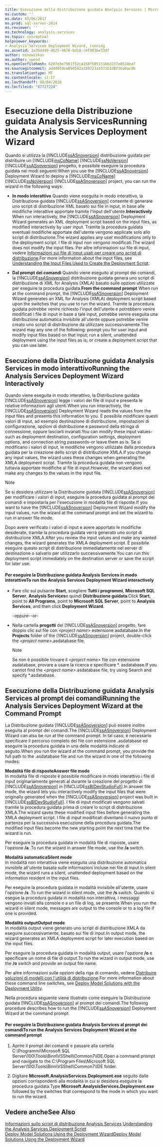 ```yaml
---
title: Esecuzione della distribuzione guidata Analysis Services | Microsoft Docs
ms.custom: ''
ms.date: 03/06/2017
ms.prod: sql-server-2014
ms.reviewer: ''
ms.technology: analysis-services
ms.topic: conceptual
helpviewer_keywords:
- Analysis Services Deployment Wizard, running
ms.assetid: 3a38d489-4625-4878-bd18-c6f903be33df
author: minewiskan
ms.author: owend
ms.openlocfilehash: 6207e3e7981f52ca158f50515166d237e0524ea7
ms.sourcegitcommit: ad4d92dce894592a259721a1571b1d8736abacdb
ms.translationtype: MT
ms.contentlocale: it-IT
ms.lasthandoff: 08/04/2020
ms.locfileid: "87727224"
---
```

# <a name="running-the-analysis-services-deployment-wizard"></a><span data-ttu-id="56afb-102">Esecuzione della Distribuzione guidata Analysis Services</span><span class="sxs-lookup"><span data-stu-id="56afb-102">Running the Analysis Services Deployment Wizard</span></span>
  <span data-ttu-id="56afb-103">Quando si utilizza la [!INCLUDE[ssASnoversion](../../includes/ssasnoversion-md.md)] distribuzione guidata per distribuire un [!INCLUDE[msCoName](../../includes/msconame-md.md)] [!INCLUDE[ssNoVersion](../../includes/ssnoversion-md.md)] [!INCLUDE[ssASnoversion](../../includes/ssasnoversion-md.md)] progetto, è possibile eseguire la procedura guidata nei modi seguenti:</span><span class="sxs-lookup"><span data-stu-id="56afb-103">When you use the [!INCLUDE[ssASnoversion](../../includes/ssasnoversion-md.md)] Deployment Wizard to deploy a [!INCLUDE[msCoName](../../includes/msconame-md.md)] [!INCLUDE[ssNoVersion](../../includes/ssnoversion-md.md)] [!INCLUDE[ssASnoversion](../../includes/ssasnoversion-md.md)] project, you can run the wizard in the following ways:</span></span>  
  
-   <span data-ttu-id="56afb-104">**In modo interattivo** Quando viene eseguita in modo interattivo, la Distribuzione guidata [!INCLUDE[ssASnoversion](../../includes/ssasnoversion-md.md)] consente di generare uno script di distribuzione XML basato sui file in input, in base alle modifiche interattive apportate tramite l'input dell'utente.</span><span class="sxs-lookup"><span data-stu-id="56afb-104">**Interactively** When run interactively, the [!INCLUDE[ssASnoversion](../../includes/ssasnoversion-md.md)] Deployment Wizard generates an XML deployment script based on the input files, as modified interactively by user input.</span></span> <span data-ttu-id="56afb-105">Tramite la procedura guidata eventuali modifiche apportate dall'utente vengono applicate solo allo script di distribuzione.</span><span class="sxs-lookup"><span data-stu-id="56afb-105">The wizard applies any user modifications only to the deployment script.</span></span> <span data-ttu-id="56afb-106">I file di input non vengono modificati.</span><span class="sxs-lookup"><span data-stu-id="56afb-106">The wizard does not modify the input files.</span></span> <span data-ttu-id="56afb-107">Per altre informazioni sui file di input, vedere [Informazioni sui file di input usati per creare uno script di distribuzione](deployment-script-files-input-used-to-create-deployment-script.md).</span><span class="sxs-lookup"><span data-stu-id="56afb-107">For more information about the input files, see [Understanding the Input Files Used to Create the Deployment Script](deployment-script-files-input-used-to-create-deployment-script.md).</span></span>  
  
-   <span data-ttu-id="56afb-108">**Dal prompt dei comandi** Quando viene eseguito al prompt dei comandi, la [!INCLUDE[ssASnoversion](../../includes/ssasnoversion-md.md)] distribuzione guidata genera uno script di distribuzione di XML for Analysis (XMLA) basato sulle opzioni utilizzate per eseguire la procedura guidata.</span><span class="sxs-lookup"><span data-stu-id="56afb-108">**From the command prompt** When run at the command prompt, the [!INCLUDE[ssASnoversion](../../includes/ssasnoversion-md.md)] Deployment Wizard generates an XML for Analysis (XMLA) deployment script based upon the switches that you use to run the wizard.</span></span> <span data-ttu-id="56afb-109">Tramite la procedura guidata potrebbe venire richiesto l'input dell'utente e potrebbero venire modificati i file di input in base a tale input, potrebbe venire eseguita una distribuzione automatica invisibile all'utente oppure potrebbe venire creato uno script di distribuzione da utilizzare successivamente.</span><span class="sxs-lookup"><span data-stu-id="56afb-109">The wizard may any one of the following: prompt you for user input and modify input files based on that input; run a silent, unattended deployment using the input files as is; or create a deployment script that you can use later.</span></span>  
  
## <a name="running-the-analysis-services-deployment-wizard-interactively"></a><span data-ttu-id="56afb-110">Esecuzione della Distribuzione guidata Analysis Services in modo interattivo</span><span class="sxs-lookup"><span data-stu-id="56afb-110">Running the Analysis Services Deployment Wizard Interactively</span></span>  
 <span data-ttu-id="56afb-111">Quando viene eseguita in modo interattivo, la Distribuzione guidata [!INCLUDE[ssASnoversion](../../includes/ssasnoversion-md.md)] legge i valori dei file di input e presenta le relative informazioni agli utenti.</span><span class="sxs-lookup"><span data-stu-id="56afb-111">When you run interactively, the [!INCLUDE[ssASnoversion](../../includes/ssasnoversion-md.md)] Deployment Wizard reads the values from the input files and presents this information to you.</span></span> <span data-ttu-id="56afb-112">È possibile modificare questi valori di input, ad esempio destinazione di distribuzione, impostazioni di configurazione, opzioni di distribuzione e password della stringa di connessione, oppure lasciarli invariati.</span><span class="sxs-lookup"><span data-stu-id="56afb-112">You can modify these input values-such as deployment destination, configuration settings, deployment options, and connection string passwords-or leave them as is.</span></span> <span data-ttu-id="56afb-113">Se si modificano i valori di input, le modifiche vengono utilizzate dalla procedura guidata per la creazione dello script di distribuzione XMLA.</span><span class="sxs-lookup"><span data-stu-id="56afb-113">If you change any input values, the wizard uses these changes when generating the XMLA deployment script.</span></span> <span data-ttu-id="56afb-114">Tramite la procedura guidata non vengono tuttavia apportate modifiche al file di input.</span><span class="sxs-lookup"><span data-stu-id="56afb-114">However, the wizard does not make any changes to the values in the input file.</span></span>  
  
> [!NOTE]  
>  <span data-ttu-id="56afb-115">Se si desidera utilizzare la Distribuzione guidata [!INCLUDE[ssASnoversion](../../includes/ssasnoversion-md.md)] per modificare i valori di input, eseguire la procedura guidata al prompt dei comandi e impostarla per l'esecuzione in modalità file di risposte.</span><span class="sxs-lookup"><span data-stu-id="56afb-115">If you want to have the [!INCLUDE[ssASnoversion](../../includes/ssasnoversion-md.md)] Deployment Wizard modify the input values, run the wizard at the command prompt and set the wizard to run in answer file mode.</span></span>  
  
 <span data-ttu-id="56afb-116">Dopo avere verificato i valori di input e avere apportato le modifiche desiderate, tramite la procedura guidata verrà generato uno script di distribuzione XMLA.</span><span class="sxs-lookup"><span data-stu-id="56afb-116">After you review the input values and make any wanted changes, the wizard generates the XMLA deployment script.</span></span> <span data-ttu-id="56afb-117">È possibile eseguire questo script di distribuzione immediatamente nel server di destinazione o salvarlo per utilizzarlo successivamente.</span><span class="sxs-lookup"><span data-stu-id="56afb-117">You can run this deployment script immediately on the destination server or save the script for later use.</span></span>  
  
#### <a name="to-run-the-analysis-services-deployment-wizard-interactively"></a><span data-ttu-id="56afb-118">Per eseguire la Distribuzione guidata Analysis Services in modo interattivo</span><span class="sxs-lookup"><span data-stu-id="56afb-118">To run the Analysis Services Deployment Wizard interactively</span></span>  
  
-   <span data-ttu-id="56afb-119">Fare clic sul pulsante **Start**, scegliere **Tutti i programmi**, **Microsoft SQL Server**, **Analysis Services**e quindi **Distribuzione guidata**.</span><span class="sxs-lookup"><span data-stu-id="56afb-119">Click **Start**, point to **All Programs**, point to **Microsoft SQL Server**, point to **Analysis Services**, and then click **Deployment Wizard**.</span></span>  
  
     <span data-ttu-id="56afb-120">-oppure-</span><span class="sxs-lookup"><span data-stu-id="56afb-120">-or-</span></span>  
  
-   <span data-ttu-id="56afb-121">Nella cartella **progetti** del [!INCLUDE[ssASnoversion](../../includes/ssasnoversion-md.md)] progetto, fare doppio clic sul file con *\<project name>* estensione asdatabase.</span><span class="sxs-lookup"><span data-stu-id="56afb-121">In the **Projects** folder of the [!INCLUDE[ssASnoversion](../../includes/ssasnoversion-md.md)] project, double-click the *\<project name>*.asdatabase file.</span></span>  
  
    > [!NOTE]  
    >  <span data-ttu-id="56afb-122">Se non è possibile trovare il *\<project name>* file con estensione asdatabase, provare a usare la ricerca e specificare \*. asdatabase.</span><span class="sxs-lookup"><span data-stu-id="56afb-122">If you cannot find the *\<project name>*.asdatabase file, try using Search and specify \*.asdatabase.</span></span>  
  
## <a name="running-the-analysis-services-deployment-wizard-at-the-command-prompt"></a><span data-ttu-id="56afb-123">Esecuzione della Distribuzione guidata Analysis Services al prompt dei comandi</span><span class="sxs-lookup"><span data-stu-id="56afb-123">Running the Analysis Services Deployment Wizard at the Command Prompt</span></span>  
 <span data-ttu-id="56afb-124">La Distribuzione guidata [!INCLUDE[ssASnoversion](../../includes/ssasnoversion-md.md)] può essere inoltre eseguita al prompt dei comandi.</span><span class="sxs-lookup"><span data-stu-id="56afb-124">The [!INCLUDE[ssASnoversion](../../includes/ssasnoversion-md.md)] Deployment Wizard can also be run at the command prompt.</span></span> <span data-ttu-id="56afb-125">In tal caso, è necessario specificare il percorso completo del file con estensione .asdatabase ed eseguire la procedura guidata in una delle modalità indicate di seguito.</span><span class="sxs-lookup"><span data-stu-id="56afb-125">When you run the wizard at the command prompt, you provide the full path to the .asdatabase file and  run the wizard in one of the following modes:</span></span>  
  
 <span data-ttu-id="56afb-126">**Modalità file di risposte**</span><span class="sxs-lookup"><span data-stu-id="56afb-126">**Answer file mode**</span></span>  
 <span data-ttu-id="56afb-127">In modalità file di risposte è possibile modificare in modo interattivo i file di input originariamente generati al durante la creazione del progetto di [!INCLUDE[ssASnoversion](../../includes/ssasnoversion-md.md)] in [!INCLUDE[ssBIDevStudioFull](../../includes/ssbidevstudiofull-md.md)].</span><span class="sxs-lookup"><span data-stu-id="56afb-127">In answer file mode, the wizard lets you interactively modify the input files that were originally generated when the [!INCLUDE[ssASnoversion](../../includes/ssasnoversion-md.md)] project was built in [!INCLUDE[ssBIDevStudioFull](../../includes/ssbidevstudiofull-md.md)].</span></span> <span data-ttu-id="56afb-128">I file di input modificati vengono salvati tramite la procedura guidata prima di creare lo script di distribuzione XMLA.</span><span class="sxs-lookup"><span data-stu-id="56afb-128">The wizard saves these modified input files before generating the XMLA deployment script.</span></span> <span data-ttu-id="56afb-129">I file di input modificati diventano il nuovo punto di partenza per la successiva esecuzione della procedura guidata.</span><span class="sxs-lookup"><span data-stu-id="56afb-129">The modified input files become the new starting point the next time that the wizard is run.</span></span>  
  
 <span data-ttu-id="56afb-130">Per eseguire la procedura guidata in modalità file di risposte, usare l'opzione **/a** .</span><span class="sxs-lookup"><span data-stu-id="56afb-130">To run the wizard in answer file mode, use the **/a** switch.</span></span>  
  
 <span data-ttu-id="56afb-131">**Modalità automatica**</span><span class="sxs-lookup"><span data-stu-id="56afb-131">**Silent mode**</span></span>  
 <span data-ttu-id="56afb-132">In modalità non interattiva viene eseguita una distribuzione automatica invisibile all'utente basata sulle informazioni incluse nei file di input.</span><span class="sxs-lookup"><span data-stu-id="56afb-132">In silent mode, the wizard runs a silent, unattended deployment based on the information resident in the input files.</span></span>  
  
 <span data-ttu-id="56afb-133">Per eseguire la procedura guidata in modalità invisibile all'utente, usare l'opzione **/s** .</span><span class="sxs-lookup"><span data-stu-id="56afb-133">To run the wizard in silent mode, use the **/s** switch.</span></span> <span data-ttu-id="56afb-134">Quando si esegue la procedura guidata in modalità non interattiva, i messaggi vengono inviati alla console o a un file di log, se presente.</span><span class="sxs-lookup"><span data-stu-id="56afb-134">When you run the wizard in silent mode, messages are output to the console or to a log file if one is provided.</span></span>  
  
 <span data-ttu-id="56afb-135">**Modalità output**</span><span class="sxs-lookup"><span data-stu-id="56afb-135">**Output mode**</span></span>  
 <span data-ttu-id="56afb-136">In modalità output viene generato uno script di distribuzione XMLA da eseguire successivamente, basato sui file di input.</span><span class="sxs-lookup"><span data-stu-id="56afb-136">In output mode, the wizard generates an XMLA deployment script for later execution based on the input files.</span></span>  
  
 <span data-ttu-id="56afb-137">Per eseguire la procedura guidata in modalità output, usare l'opzione **/o** e specificare un nome di file di output.</span><span class="sxs-lookup"><span data-stu-id="56afb-137">To run the wizard in output mode, use the **/o** switch and provide an output file name.</span></span>  
  
 <span data-ttu-id="56afb-138">Per altre informazioni sulle opzioni della riga di comando, vedere [Distribuire soluzioni di modelli con l'utilità di distribuzione](deploy-model-solutions-with-the-deployment-utility.md).</span><span class="sxs-lookup"><span data-stu-id="56afb-138">For more information about these command line switches, see [Deploy Model Solutions with the Deployment Utility](deploy-model-solutions-with-the-deployment-utility.md).</span></span>  
  
 <span data-ttu-id="56afb-139">Nella procedura seguente viene illustrato come eseguire la Distribuzione guidata [!INCLUDE[ssASnoversion](../../includes/ssasnoversion-md.md)] al prompt dei comandi.</span><span class="sxs-lookup"><span data-stu-id="56afb-139">The following procedure describes how to run the [!INCLUDE[ssASnoversion](../../includes/ssasnoversion-md.md)] Deployment Wizard at the command prompt.</span></span>  
  
#### <a name="to-run-the-analysis-services-deployment-wizard-at-the-command-prompt"></a><span data-ttu-id="56afb-140">Per eseguire la Distribuzione guidata Analysis Services al prompt dei comandi</span><span class="sxs-lookup"><span data-stu-id="56afb-140">To run the Analysis Services Deployment Wizard at the command prompt</span></span>  
  
1.  <span data-ttu-id="56afb-141">Aprire il prompt dei comandi e passare alla cartella C:\Programmi\Microsoft SQL Server\100\Tools\Binn\VSShell\Common7\IDE.</span><span class="sxs-lookup"><span data-stu-id="56afb-141">Open a command prompt and navigate to the C:\Program Files\Microsoft SQL Server\100\Tools\Binn\VSShell\Common7\IDE folder.</span></span>  
  
2.  <span data-ttu-id="56afb-142">Digitare **Microsoft.AnalysisServices.Deployment.exe** seguito dalle opzioni corrispondenti alla modalità in cui si desidera eseguire la procedura guidata.</span><span class="sxs-lookup"><span data-stu-id="56afb-142">Type **Microsoft.AnalysisServices.Deployment.exe** followed by the switches that correspond to the mode in which you want to run the wizard.</span></span>  
  
## <a name="see-also"></a><span data-ttu-id="56afb-143">Vedere anche</span><span class="sxs-lookup"><span data-stu-id="56afb-143">See Also</span></span>  
 <span data-ttu-id="56afb-144">[Informazioni sullo script di distribuzione Analysis Services](understanding-the-analysis-services-deployment-script.md) </span><span class="sxs-lookup"><span data-stu-id="56afb-144">[Understanding the Analysis Services Deployment Script](understanding-the-analysis-services-deployment-script.md) </span></span>  
 [<span data-ttu-id="56afb-145">Deploy Model Solutions Using the Deployment Wizard</span><span class="sxs-lookup"><span data-stu-id="56afb-145">Deploy Model Solutions Using the Deployment Wizard</span></span>](deploy-model-solutions-using-the-deployment-wizard.md)  
  
  
